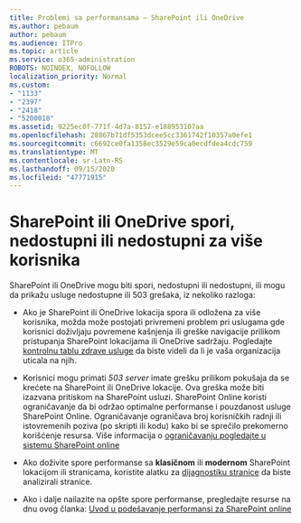 ```yaml
---
title: Problemi sa performansama – SharePoint ili OneDrive
ms.author: pebaum
author: pebaum
ms.audience: ITPro
ms.topic: article
ms.service: o365-administration
ROBOTS: NOINDEX, NOFOLLOW
localization_priority: Normal
ms.custom:
- "1133"
- "2397"
- "2418"
- "5200018"
ms.assetid: 9225ec0f-771f-4d7a-8157-e188953107aa
ms.openlocfilehash: 28867b71df5353dcee5cc3361742f10357a0efe1
ms.sourcegitcommit: c6692ce0fa1358ec3529e59ca0ecdfdea4cdc759
ms.translationtype: MT
ms.contentlocale: sr-Latn-RS
ms.lasthandoff: 09/15/2020
ms.locfileid: "47771915"
---
```

# <a name="sharepoint-or-onedrive-slow-inaccessible-or-unavailable-for-multiple-users"></a>SharePoint ili OneDrive spori, nedostupni ili nedostupni za više korisnika

SharePoint ili OneDrive mogu biti spori, nedostupni ili nedostupni, ili mogu da prikažu usluge nedostupne ili 503 grešaka, iz nekoliko razloga:
  
- Ako je SharePoint ili OneDrive lokacija spora ili odložena za više korisnika, možda može postojati privremeni problem pri uslugama gde korisnici doživljaju povremene kašnjenja ili greške navigacije prilikom pristupanja SharePoint lokacijama ili OneDrive sadržaju. Pogledajte [kontrolnu tablu zdrave usluge](https://admin.microsoft.com/AdminPortal/Home#/servicehealth) da biste videli da li je vaša organizacija uticala na njih.
  
- Korisnici mogu primati *503 server* imate grešku prilikom pokušaja da se krećete na SharePoint ili OneDrive lokacije. Ova greška može biti izazvana pritiskom na SharePoint usluzi. SharePoint Online koristi ograničavanje da bi održao optimalne performanse i pouzdanost usluge SharePoint Online. Ograničavanje ograničava broj korisničkih radnji ili istovremenih poziva (po skripti ili kodu) kako bi se sprečilo prekomerno korišćenje resursa. Više informacija o [ograničavanju pogledajte u sistemu SharePoint online](https://docs.microsoft.com/sharepoint/dev/general-development/how-to-avoid-getting-throttled-or-blocked-in-sharepoint-online)

- Ako doživite spore performanse sa **klasičnom** ili **modernom** SharePoint lokacijom ili stranicama, koristite alatku za [dijagnostiku stranice](https://aka.ms/perftool) da biste analizirali stranice.
  
- Ako i dalje nailazite na opšte spore performanse, pregledajte resurse na dnu ovog članka: [Uvod u podešavanje performansi za SharePoint online](https://go.microsoft.com/fwlink/?linkid=2024334)
  